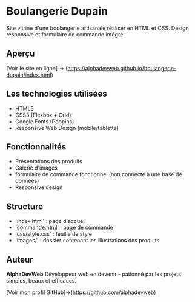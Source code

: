 # Boulangerie Dupain

Site vitrine d'une boulangerie artisanale réaliser en HTML et CSS.
Design responsive et formulaire de commande intégré.

## Aperçu 

[Voir le site en ligne] -> (https://alphadevweb.github.io/boulangerie-dupain/index.html)


## Les technologies utilisées 

- HTML5
- CSS3 (Flexbox + Grid)
- Google Fonts (Poppins)
- Responsive Web Design (mobile/tablette)

## Fonctionnalités

- Présentations des produits
- Galerie d'images
- formulaire de commande fonctionnel (non connecté à une base de données)
- Responsive design

## Structure

- 'index.html' : page d'accueil
- 'commande.html' : page de commande
- 'css/style.css' : feuille de style
- 'images/' : dossier contenant les illustrations des produits

## Auteur

**AlphaDevWeb**
Développeur web en devenir - pationné par les projets simples, beaux et efficaces.

[Voir mon profil GitHub]->(https://github.com/alphadevweb)